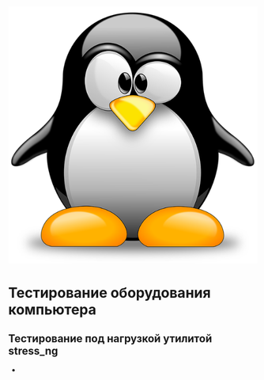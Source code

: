 ![tux](../image/tux-g4f4097b17_640.png)

# Тестирование оборудования компьютера

## Тестирование под нагрузкой утилитой stress_ng
- []()